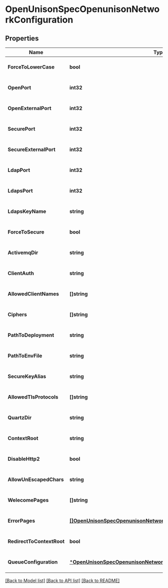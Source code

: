 # OpenUnisonSpecOpenunisonNetworkConfiguration

## Properties
Name | Type | Description | Notes
------------ | ------------- | ------------- | -------------
**ForceToLowerCase** | **bool** |  | [optional] [default to null]
**OpenPort** | **int32** |  | [optional] [default to null]
**OpenExternalPort** | **int32** |  | [optional] [default to null]
**SecurePort** | **int32** |  | [optional] [default to null]
**SecureExternalPort** | **int32** |  | [optional] [default to null]
**LdapPort** | **int32** |  | [optional] [default to null]
**LdapsPort** | **int32** |  | [optional] [default to null]
**LdapsKeyName** | **string** |  | [optional] [default to null]
**ForceToSecure** | **bool** |  | [optional] [default to null]
**ActivemqDir** | **string** |  | [optional] [default to null]
**ClientAuth** | **string** |  | [optional] [default to null]
**AllowedClientNames** | **[]string** |  | [optional] [default to null]
**Ciphers** | **[]string** |  | [optional] [default to null]
**PathToDeployment** | **string** |  | [optional] [default to null]
**PathToEnvFile** | **string** |  | [optional] [default to null]
**SecureKeyAlias** | **string** |  | [optional] [default to null]
**AllowedTlsProtocols** | **[]string** |  | [optional] [default to null]
**QuartzDir** | **string** |  | [optional] [default to null]
**ContextRoot** | **string** |  | [optional] [default to null]
**DisableHttp2** | **bool** |  | [optional] [default to null]
**AllowUnEscapedChars** | **string** |  | [optional] [default to null]
**WelecomePages** | **[]string** |  | [optional] [default to null]
**ErrorPages** | [**[]OpenUnisonSpecOpenunisonNetworkConfigurationErrorPages**](OpenUnison_spec_openunison_network_configuration_error_pages.md) |  | [optional] [default to null]
**RedirectToContextRoot** | **bool** |  | [optional] [default to null]
**QueueConfiguration** | [***OpenUnisonSpecOpenunisonNetworkConfigurationQueueConfiguration**](OpenUnison_spec_openunison_network_configuration_queue_configuration.md) |  | [optional] [default to null]

[[Back to Model list]](../README.md#documentation-for-models) [[Back to API list]](../README.md#documentation-for-api-endpoints) [[Back to README]](../README.md)

